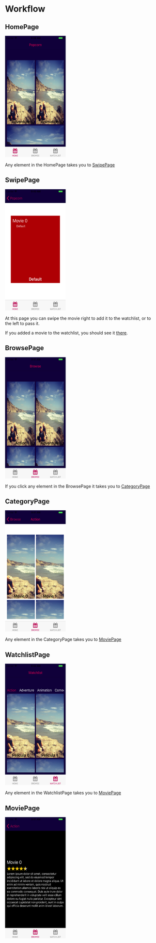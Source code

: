 # Workflow #

## HomePage

<img src="Screenshots/HomePage.png" width="200" height="400">

Any element in the HomePage takes you to [SwipePage](#swipepage)


## SwipePage

<img src="Screenshots/SwipePage.png" width="200" height="400">

At this page you can swipe the movie right to add it to the watchlist, or to the left to pass it.

If you added a movie to the watchlist, you should see it [there](#watchlistpage).

## BrowsePage

<img src="Screenshots/BrowsePage.png" width="200" height="400">

If you click any element in the BrowsePage it takes you to [CategoryPage](#categorypage)

## CategoryPage

<img src="Screenshots/CategoryPage.png" width="200" height="400">

Any element in the CategoryPage takes you to [MoviePage](#moviepage)

## WatchlistPage

<img src="Screenshots/WatchlistPage.png" width="200" height="400">

Any element in the WatchlistPage takes you to [MoviePage](#moviepage)

## MoviePage

<img src="Screenshots/MoviePage.png" width="200" height="400">
